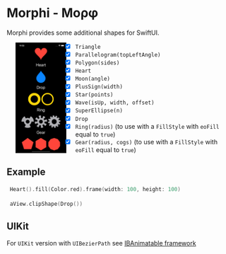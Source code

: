 # Morphi - Μορφ

Morphi provides some additional shapes for SwiftUI.

<img align="left" hspace="20" src="/Example/Screen.png" alt="Screen shot" height="250">

- [x] `Triangle`
- [x] `Parallelogram(topLeftAngle)`
- [x] `Polygon(sides)`
- [x] `Heart`
- [x] `Moon(angle)`
- [x] `PlusSign(width)`
- [x] `Star(points)`
- [x] `Wave(isUp, width, offset)`
- [x] `SuperEllipse(n)`
- [x] `Drop`
- [x] `Ring(radius)` (to use with a `FillStyle` with `eoFill` equal to `true`)
- [x] `Gear(radius, cogs)` (to use with a `FillStyle` with `eoFill` equal to `true`)

## Example

```swift
 Heart().fill(Color.red).frame(width: 100, height: 100)
 
 aView.clipShape(Drop())
```

## UIKit

For `UIKit` version with `UIBezierPath` see [IBAnimatable framework](https://github.com/IBAnimatable/IBAnimatable/)
